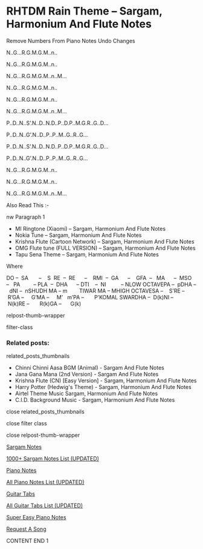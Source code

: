 
# RHTDM Rain Theme – Sargam, Harmonium And Flute Notes

Remove Numbers From Piano Notes
Undo Changes

N..G…R.G.M.G.M..n..

N..G…R.G.M.G.M..n..

N..G…R.G.M.G.M..n..M…



N..G…R.G.M.G.M..n..

N..G…R.G.M.G.M..n..

N..G…R.G.M.G.M..n..M…



P..D..N..S’.N..D..N.D..P..D.P..M.G.R..G..D…

P..D..N..G’.N..D..P..P..M..G..R..G…



P..D..N..S’.N..D..N.D..P..D.P..M.G.R..G..D…

P..D..N..G’.N..D..P..P..M..G..R..G…



N..G…R.G.M.G.M..n..

N..G…R.G.M.G.M..n..

N..G…R.G.M.G.M..n..M…

Also Read This :-

nw Paragraph 1

* MI Ringtone (Xiaomi) – Sargam, Harmonium And Flute Notes
* Nokia Tune – Sargam, Harmonium And Flute Notes
* Krishna Flute (Cartoon Network) – Sargam, Harmonium And Flute Notes
* OMG Flute tune (FULL VERSION) – Sargam, Harmonium And Flute Notes
* Tapu Sena Theme – Sargam, Harmonium And Flute Notes

Where

DO –  SA       –    S  RE  –  RE      –    RMI  –  GA      –    GFA  –   MA      –  MSO  –   PA         – PLA  –  DHA      – DTI    –  NI          – NLOW OCTAVEPA –  pDHA –  dNI –  nSHUDH MA – m        TIWAR MA – MHIGH OCTAVESA –    S’RE –     R’GA –     G’MA –     M’   m’PA –       P’KOMAL SWARDHA –  D(k)NI –       N(k)RE –       R(k)GA –      G(k)

relpost-thumb-wrapper

filter-class

### Related posts:

related_posts_thumbnails

* Chinni Chinni Aasa BGM (Animal) - Sargam And Flute Notes
* Jana Gana Mana (2nd Version) - Sargam And Flute Notes
* Krishna Flute (CN) [Easy Version] - Sargam, Harmonium And Flute Notes
* Harry Potter (Hedwig's Theme) - Sargam, Harmonium And Flute Notes
* Airtel Theme Music Sargam, Harmonium And Flute Notes
* C.I.D. Background Music - Sargam, Harmonium And Flute Notes

close related_posts_thumbnails

close filter class

close relpost-thumb-wrapper

[Sargam Notes](https://www.notationsworld.com/sargam-notes.html)

[1000+ Sargam Notes List (UPDATED)](https://www.notationsworld.com/all-songs-list-sargam-notes.html)

[Piano Notes](https://www.notationsworld.com/piano-notes.html)

[All Piano Notes List (UPDATED)](https://www.notationsworld.com/all-songs-list-piano-notes.html)

[Guitar Tabs](https://www.notationsworld.com/guitar-tabs.html)

[All Guitar Tabs List (UPDATED)](https://www.notationsworld.com/all-songs-list-guitar-tabs.html)

[Super Easy Piano Notes](https://studywall.in/)

[Request A Song](https://www.notationsworld.com/request-a-song.html)

CONTENT END 1

